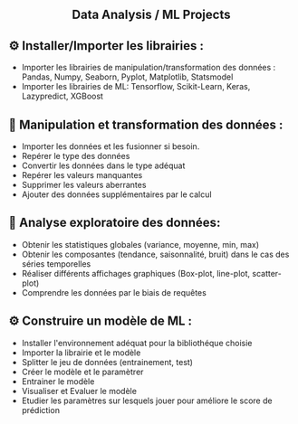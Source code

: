 <h2 align="center">Data Analysis / ML Projects</h3>

## ⚙️ Installer/Importer les librairies  :
- Importer les librairies de manipulation/transformation des données : Pandas, Numpy, Seaborn, Pyplot, Matplotlib, Statsmodel
- Importer les librairies de ML: Tensorflow, Scikit-Learn, Keras, Lazypredict, XGBoost


## 📝 Manipulation et transformation des données :
- Importer les données et les fusionner si besoin.
- Repérer le type des données
- Convertir les données dans le type adéquat
- Repérer les valeurs manquantes
- Supprimer les valeurs aberrantes
- Ajouter des données supplémentaires par le calcul 


## 📝 Analyse exploratoire des données:
- Obtenir les statistiques globales (variance, moyenne, min, max)
- Obtenir les composantes (tendance, saisonnalité, bruit) dans le cas des séries temporelles
- Réaliser différents affichages graphiques (Box-plot, line-plot, scatter-plot)
- Comprendre les données par le biais de requêtes

## ⚙️ Construire un modèle de ML :
- Installer l'environnement adéquat pour la bibliothéque choisie
- Importer la librairie et le modèle 
- Splitter le jeu de données (entrainement, test)
- Créer le modèle et le paramètrer
- Entrainer le modèle
- Visualiser et Evaluer le modèle 
- Etudier les paramètres sur lesquels jouer pour améliore le score de prédiction
